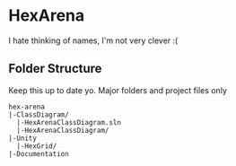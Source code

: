 HexArena
=========

I hate thinking of names, I'm not very clever :(

## Folder Structure

Keep this up to date yo. Major folders and project files only

    hex-arena
    |-ClassDiagram/
      |-HexArenaClassDiagram.sln
      |-HexArenaClassDiagram/
    |-Unity
      |-HexGrid/
    |-Documentation

